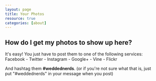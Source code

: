 ```yaml
---
layout: page
title: Your Photos
resource: true
categories: [about]
---
```


## How do I get my photos to show up here?
It's easy! You just have to post them to one of the following services: Facebook - Twitter - Instagram - Google+ - Vine - Flickr 

And hashtag them <b>#weddednerds</b>. (or if you're not sure what that is, just put "#weddednerds" in your message when you post) 

<div class="tagboard-embed" tgb-slug="weddednerds/226206"></div>
<script src="https://static.tagboard.com/public/js/embed.js"></script>